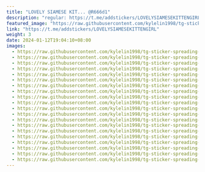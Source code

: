 ```yaml
---
title: "LOVELY SIAMESE KIT... @R666d1"
description: "regular: https://t.me/addstickers/LOVELYSIAMESEKITTENGIRL"
featured_image: "https://raw.githubusercontent.com/kylelin1998/tg-sticker-spreading-worldwide-images/main/img/399173b6-37b2-4497-ba70-3dcd087fdf22.jpg"
link: "https://t.me/addstickers/LOVELYSIAMESEKITTENGIRL"
weight: 3
date: 2024-01-12T19:04:10+08:00
images:
  - https://raw.githubusercontent.com/kylelin1998/tg-sticker-spreading-worldwide-images/main/img/399173b6-37b2-4497-ba70-3dcd087fdf22.jpg
  - https://raw.githubusercontent.com/kylelin1998/tg-sticker-spreading-worldwide-images/main/img/3364515c-bc75-4126-8527-5e91dea38b65.jpg
  - https://raw.githubusercontent.com/kylelin1998/tg-sticker-spreading-worldwide-images/main/img/1f4ea4d7-350b-4222-bcc1-42a1789054cd.jpg
  - https://raw.githubusercontent.com/kylelin1998/tg-sticker-spreading-worldwide-images/main/img/d557a9b2-533b-46e2-97ed-2a199e49b0ae.jpg
  - https://raw.githubusercontent.com/kylelin1998/tg-sticker-spreading-worldwide-images/main/img/b4022400-5934-450d-bcd4-30b00a31ef6a.jpg
  - https://raw.githubusercontent.com/kylelin1998/tg-sticker-spreading-worldwide-images/main/img/81541652-e251-4603-9e2c-ebabe8a7af8c.jpg
  - https://raw.githubusercontent.com/kylelin1998/tg-sticker-spreading-worldwide-images/main/img/b79365e3-58db-486c-9f5c-145acbd598ed.jpg
  - https://raw.githubusercontent.com/kylelin1998/tg-sticker-spreading-worldwide-images/main/img/0ae49c88-1e08-47bd-b77c-b76d671829c0.jpg
  - https://raw.githubusercontent.com/kylelin1998/tg-sticker-spreading-worldwide-images/main/img/a06b112e-8d63-4e16-ba95-62604b979efc.jpg
  - https://raw.githubusercontent.com/kylelin1998/tg-sticker-spreading-worldwide-images/main/img/c6b5f0fc-822d-4479-b84e-3acb9e4e6d3f.jpg
  - https://raw.githubusercontent.com/kylelin1998/tg-sticker-spreading-worldwide-images/main/img/b22b1dc4-8b91-4a0b-af03-85ea36660fc9.jpg
  - https://raw.githubusercontent.com/kylelin1998/tg-sticker-spreading-worldwide-images/main/img/047e4b2b-a8e2-4185-af13-a3576d43ebbb.jpg
  - https://raw.githubusercontent.com/kylelin1998/tg-sticker-spreading-worldwide-images/main/img/af25450e-c7d8-474a-add1-3acbd2a8cd63.jpg
  - https://raw.githubusercontent.com/kylelin1998/tg-sticker-spreading-worldwide-images/main/img/dbf9bef7-5244-4f00-b6d2-8622180c8fc0.jpg
  - https://raw.githubusercontent.com/kylelin1998/tg-sticker-spreading-worldwide-images/main/img/3a9091a7-71de-43e7-a5d5-54be63ef866f.jpg
  - https://raw.githubusercontent.com/kylelin1998/tg-sticker-spreading-worldwide-images/main/img/9cb70777-c961-4f88-8e50-18fca0a63164.jpg
  - https://raw.githubusercontent.com/kylelin1998/tg-sticker-spreading-worldwide-images/main/img/cba4845f-884f-4f49-ba2c-46eda7079938.jpg
  - https://raw.githubusercontent.com/kylelin1998/tg-sticker-spreading-worldwide-images/main/img/cfa6831c-6226-4bc3-bd5c-92ef5b97571e.jpg
  - https://raw.githubusercontent.com/kylelin1998/tg-sticker-spreading-worldwide-images/main/img/992ef281-44bf-4dd6-b3d9-471414b6ba18.jpg
  - https://raw.githubusercontent.com/kylelin1998/tg-sticker-spreading-worldwide-images/main/img/208bf5ba-138a-4a58-82cb-07691d57b451.jpg
---
```

